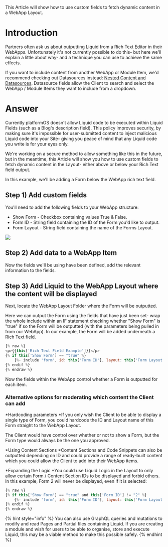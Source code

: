 This Article will show how to use custom fields to fetch dynamic content in a WebApp Layout.

# Introduction

Partners often ask us about outputting Liquid from a Rich Text Editor in their WebApps. Unfortunately it's not currently possible to do this- but here we'll explain a little about why- and a technique you can use to achieve the same effects.

If you want to include content from another WebApp or Module Item, we'd recommend checking out Datasources instead: <a href="https://help.siteglide.com/article/201-datasources-and-nested-dynamic-content-introduction" target="_blank">Nested Content and Datasources</a>. Datasource fields allow the Client to search and select the WebApp / Module Items they want to include from a dropdown.

# Answer

Currently platformOS doesn't allow Liquid code to be executed within Liquid Fields (such as a Blog's description field). This policy improves security, by making sure it's impossible for user-submitted content to inject malicious Liquid code into your Site- giving you peace of mind that any Liquid code you write is for your eyes only. 

We're working on a secure method to allow something like this in the future, but in the meantime, this Article will show you how to use custom fields to fetch dynamic content in the Layout- either above or below your Rich Text field output.

In this example, we'll be adding a Form below the WebApp rich text field.

## Step 1) Add custom fields

You'll need to add the following fields to your WebApp structure:

- Show Form - Checkbox containing values True & False.
- Form ID - String field containing the ID of the Form you'd like to output.
- Form Layout - String field containing the name of the Forms Layout.

![](https://downloads.intercomcdn.com/i/o/233174134/8ae4f6c0a1df33f82eebb2c1/image.png)

## Step 2) Add data to a WebApp Item

Now the fields we'll be using have been defined, add the relevant information to the fields.

## Step 3) Add Liquid to the WebApp Layout where the content will be displayed

Next, locate the WebApp Layout Folder where the Form will be outputted.

Here we can output the Form using the fields that have just been set- wrap the whole include within an IF statement checking whether "Show Form" is "true" if so the Form will be outputted (with the parameters being pulled in from our WebApp). In our example, the Form will be added underneath a Rich Text field.

```javascript
{% raw %}
<p>{{this['Rich Text Field Example']}}</p>
{% if this['Show Form'] == "true" %} 
    {%- include 'form', id: this['Form ID'], layout: this['Form Layout'] -%}
{% endif %}
{% endraw %}
```

Now the fields within the WebApp control whether a Form is outputted for each item.

### Alternative options for moderating which content the Client can add

*Hardcoding parameters
*If you only wish the Client to be able to display a single type of Form, you could hardcode the ID and Layout name of this Form straight to the WebApp Layout.

The Client would have control over whether or not to show a Form, but the Form type would always be the one you approved.

*Using Content Sections
*Content Sections and Code Snippets can also be outputted depending on ID and could provide a range of ready-built content which you could allow the Client to add into their WebApp items.

*Expanding the Logic
*You could use Liquid Logic in the Layout to only allow certain Form / Content Section IDs to be displayed and forbid others. In this example, Form 2 will never be displayed, even if it is selected:

```javascript
{% raw %}
{% if this['Show Form'] == "true" and this['Form ID'] != "2" %}
    {%- include 'form', id: this['Form ID'], layout: this['Form Layout'] -%}
{% endif %}
{% endraw %}
```

{% hint style="info" %}
  You can also use GraphQL queries and mutations to modify and read Pages and Partial files containing Liquid. If you are creating a module and wish for users to be able to organise, store and execute Liquid, this may be a viable method to make this possible safely.
{% endhint %}